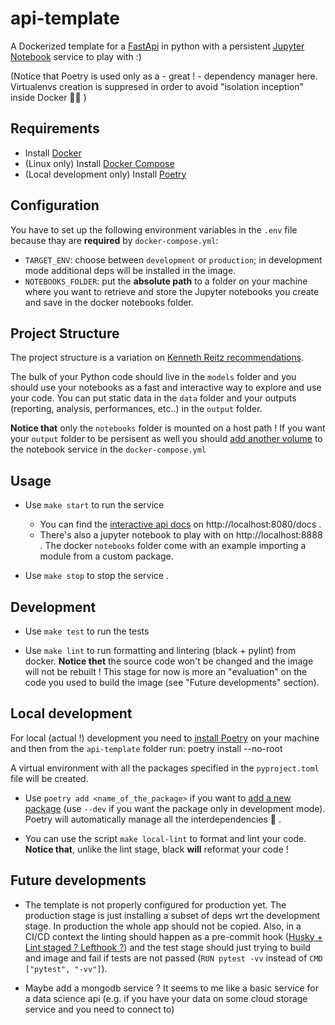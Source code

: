 # api-template
A Dockerized template for a [FastApi](https://fastapi.tiangolo.com/) in python with a persistent [Jupyter Notebook](https://jupyter-notebook.readthedocs.io/en/stable/) service to play with :)

(Notice that Poetry is used only as a - great ! - dependency manager here. Virtualenvs creation is suppresed in order to avoid "isolation inception" inside Docker 😵‍💫 )

## Requirements
- Install [Docker](https://docs.docker.com/get-docker/)
- (Linux only) Install [Docker Compose](https://docs.docker.com/compose/install/)
- (Local development only) Install [Poetry](https://python-poetry.org/docs/#installation)

## Configuration
You have to set up the following environment variables in the `.env` file because thay are **required** by `docker-compose.yml`:

* `TARGET_ENV`: choose between `development` or `production`; in development mode additional deps will be installed in the image.
* `NOTEBOOKS_FOLDER`: put the **absolute path** to a folder on your machine where you want to retrieve and store the Jupyter notebooks you create and save in the docker notebooks folder.

## Project Structure
The project structure is a variation on [Kenneth Reitz recommendations](https://docs.python-guide.org/writing/structure/#sample-repository).

The bulk of your Python code should live in the `models` folder and you should use your notebooks as a fast and interactive way to explore and use your code. You can put static data in the `data` folder and your outputs (reporting, analysis, performances, etc..) in the `output` folder.

**Notice that** only the `notebooks` folder is mounted on a host path ! If you want your `output` folder to be persisent as well you should [add another volume](https://docs.docker.com/compose/compose-file/compose-file-v3/#volumes) to the notebook service in the `docker-compose.yml`

## Usage
* Use `make start` to run the service
    * You can find the [interactive api docs](https://fastapi.tiangolo.com/tutorial/first-steps/#interactive-api-docs) on http://localhost:8080/docs .
    * There's also a jupyter notebook to play with on http://localhost:8888 . The docker `notebooks` folder come with an example importing a module from a custom package.

* Use `make stop` to stop the service .

## Development
* Use `make test` to run the tests

* Use `make lint` to run formatting and lintering (black + pylint) from docker. **Notice thet** the source code won't be changed and the image will not be rebuilt ! This stage for now is more an "evaluation" on the code you used to build the image (see "Future developments" section).

## Local development
For local (actual !) development you need to [install Poetry](https://python-poetry.org/docs/#installation) on your machine and then from the `api-template` folder run:
    poetry install --no-root
    
A virtual environment with all the packages specified in the `pyproject.toml` file will be created.

* Use `poetry add <name_of_the_package>` if you want to [add a new package](https://python-poetry.org/docs/cli/#add) (use `--dev` if you want the package only in development mode). Poetry will automatically manage all the interdependencies 🤩 .

* You can use the script `make local-lint` to format and lint your code. **Notice that**, unlike the lint stage, black **will** reformat your code !

## Future developments

* The template is not properly configured for production yet. The production stage is just installing a subset of deps wrt the development stage. In production the whole app should not be copied. Also, in a CI/CD context the linting should happen as a pre-commit hook ([Husky + Lint staged ? Lefthook ?](https://dev.to/nitzano/linting-docker-containers-2lo6)) and the test stage should just trying to build and image and fail if tests are not passed (`RUN pytest -vv` instead of `CMD ["pytest", "-vv"]`).

* Maybe add a mongodb service ? It seems to me like a basic service for a data science api (e.g. if you have your data on some cloud storage service and you need to connect to)
